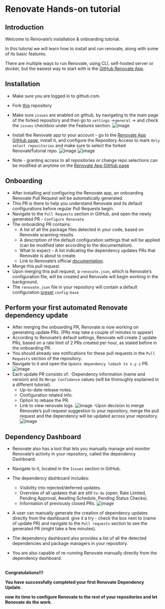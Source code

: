 # Renovate Hands-on tutorial

## Introduction

Welcome to Renovate’s installation & onboarding tutorial.

In this tutorial we will learn how to install and run renovate, along with some of its basic features.

There are multiple ways to run Renovate, using CLI, self-hosted server or docker, but the easiest way to start with is the [GitHub Renovate App](https://github.com/apps/renovate).

## Installation

- Make sure you are logged in to github.com.
- Fork [this](https://github.com/PhilipAbed/RenovateTutorial) repository
- Make sure `issues` are enabled on github, by navigating to the main page of the forked repository and then go to `settings` ->`general` -> and check the `issues` checkbox under the Features section.
![image](https://user-images.githubusercontent.com/42116482/173985257-60e87a90-a920-4ffd-a357-366bfa543d58.png)

- Install the Renovate app to your account - go to the [Renovate App GitHub page](https://github.com/apps/renovate), install it, and configure the Repository Access to mark `Only select repositories` and make sure to select the forked RenovateTutorial repo.
![image](https://user-images.githubusercontent.com/42116482/173985330-bbdbbe94-b883-4daf-a4d5-b0393e767200.png)
![image](https://user-images.githubusercontent.com/42116482/173985535-44ccc750-50aa-452b-b9dc-4fafb65bfc75.png)

- Note - granting access to all repositories or change repo selections can be modified at anytime on the [Renovate App GitHub page](https://github.com/apps/renovate)

## Onboarding

- After installing and configuring the Renovate app, an onboarding Renovate Pull Request will be automatically generated. 
- This PR is there to help you understand Renovate and its default configurations before regular Pull Requests begin.
- Navigate to the `Pull Requests` section in GitHub, and open the newly generated PR - `Configure Renovate`.
- The onboarding PR contains: 
  - A list of all the package files detected in your code, based on Renovate scanning results.
  - A description of the default configuration settings that will be applied (can be modified later according to the documentation).
  - What to expect - A list indicating the dependency updates PRs that Renovate is about to create.
  - Link to Renovate’s official [documentation](https://docs.renovatebot.com/). 
- Merge this pull request. 
- Upon merging this pull request, a `renovate.json`, which is Renovate’s configuration file, will be created and Renovate will begin working in the background.
- The `renovate.json` file in your repository will contain a default configuration [preset](https://docs.renovatebot.com/key-concepts/presets/) `config:base`

## Perform your first automated Renovate dependency update

- After merging the onboarding PR, Renovate is now working on generating update PRs. (PRs may take a couple of minutes to appear)
- According to Renovate’s default settings, Renovate will create 2 update PRs, based on a rate limit of 2 PRs created per hour, as stated before in the onboarding PR.
- You should already see notifications for these pull requests in the `Pull Requests` section of the repository.
- Navigate to it and open the `Update dependency lodash to x.y.z` PR.
![image](https://user-images.githubusercontent.com/42116482/173989635-935ac533-76da-4acb-8b6a-c5836c780f83.png)
- Each update PR consists of:
  -Dependency information (name and version) and its `Merge Confidence` values (will be thoroughly explained in a different tutorial).
  - Up-to-date release notes.
  - Configuration related info.
  - Option to rebase the PR.
  - Link to view renovate logs.
![image](https://user-images.githubusercontent.com/42116482/173989747-a9ff5a27-ecfc-42eb-a666-4a98d0434821.png)
-Upon decision to merge Renovate’s pull request suggestion to your repository, merge the pull request and the dependency will be updated across your repository.
![image](https://user-images.githubusercontent.com/42116482/173990014-2995099b-0f71-43b3-8e79-242ab6213650.png)


## Dependency Dashboard

- Renovate also has a tool that lets you manually manage and monitor Renovate’s activity in your repository, called the dependency Dashboard.
- Navigate to it, located in the `Issues` section in GitHub.
- The dependency dashboard includes:
  - Visibility into rejected/deferred updates.
  - Overview of all updates that are still `to-do` (open, Rate Limited, Pending Approval, Awaiting Schedule, Pending Status Checks).
  - Information of previously closed PRs. 
![image](https://user-images.githubusercontent.com/42116482/173990209-be4c6f0d-2665-4bdd-b8fa-70eff06844da.png)

- A user can manually generate the creation of dependency updates directly from the dashboard. 
	give it a try - check the box next to (name of update PR) and navigate to the `Pull requests` section to see the generated PR (might take a few minutes).
- The dependency dashboard also provides a list of all the detected dependencies and package managers in your repository.
- You are also capable of re-running Renovate manually directly from the dependency dashboard.

##
**Congratulations!!!** 

**You have successfully completed your first Renovate Dependency Update.**

**now its time to configure Renovate to the rest of your repositories and let Renovate do the work.**
